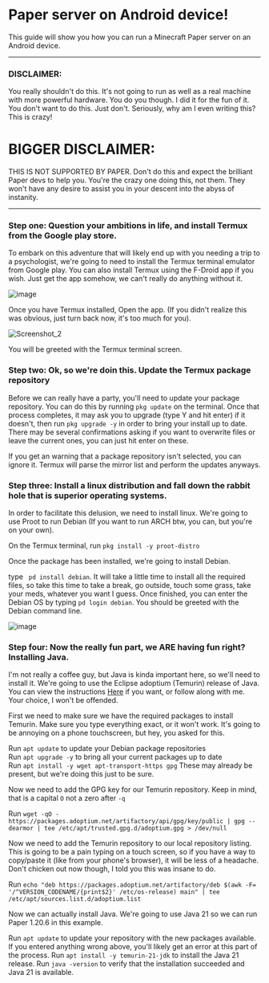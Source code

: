 # Paper server on Android device!

This guide will show you how you can run a Minecraft Paper server on an Android device.

----------------

### DISCLAIMER: 
You really shouldn't do this. It's not going to run as well as a real machine with more powerful hardware. You do you though. I did it for the fun of it. You don't want to do this. Just don't. Seriously, why am I even writing this? This is crazy!

# BIGGER DISCLAIMER: 
THIS IS NOT SUPPORTED BY PAPER. Don't do this and expect the brilliant Paper devs to help you. You're the crazy one doing this, not them. They won't have any desire to assist you in your descent into the abyss of instanity.

----------------

### Step one: Question your ambitions in life, and install Termux from the Google play store.

To embark on this adventure that will likely end up with you needing a trip to a psychologist, we're going to need to install the Termux terminal emulator from Google play. You can also install Termux using the F-Droid app if you wish. Just get the app somehow, we can't really do anything without it.

![image](https://github.com/Jadan1213/paper_on_android/assets/68805162/d51d4c7c-bc65-44d3-ab78-6074541c2ed8)

Once you have Termux installed, Open the app. (If you didn't realize this was obvious, just turn back now, it's too much for you).

![Screenshot_2](https://github.com/Jadan1213/paper_on_android/assets/68805162/9d1691d6-4e3c-4a99-a6b3-aae5bd46ae0d)

You will be greeted with the Termux terminal screen.

### Step two: Ok, so we're doin this. Update the Termux package repository

Before we can really have a party, you'll need to update your package repository. You can do this by running ```pkg update``` on the terminal. Once that process completes, it may ask you to upgrade (type Y and hit enter) if it doesn't, then run ```pkg upgrade -y``` in order to bring your install up to date. There may be several confirmations asking if you want to overwrite files or leave the current ones, you can just hit enter on these.

If you get an warning that a package repository isn't selected, you can ignore it. Termux will parse the mirror list and perform the updates anyways.

### Step three: Install a linux distribution and fall down the rabbit hole that is superior operating systems.

In order to facilitate this delusion, we need to install linux. We're going to use Proot to run Debian (If you want to run ARCH btw, you can, but you're on your own).

On the Termux terminal, run ```pkg install -y proot-distro```

Once the package has been installed, we're going to install Debian.

type ``` pd install debian```. It will take a little time to install all the required files, so take this time to take a break, go outside, touch some grass, take your meds, whatever you want I guess. Once finished, you can enter the Debian OS by typing ```pd login debian```. You should be greeted with the Debian command line.

![image](https://github.com/Jadan1213/paper_on_android/assets/68805162/b62f8370-8c2b-47bb-935b-7baf266a9685)

### Step four: Now the really fun part, we ARE having fun right? Installing Java.

I'm not really a coffee guy, but Java is kinda important here, so we'll need to install it. We're going to use the Eclipse adoptium (Temurin) release of Java. You can view the instructions [Here](https://adoptium.net/installation/linux/) if you want, or follow along with me. Your choice, I won't be offended.

First we need to make sure we have the required packages to install Temurin. Make sure you type everything exact, or it won't work. It's going to be annoying on a phone touchscreen, but hey, you asked for this.

Run ```apt update``` to update your Debian package repositories\
Run ```apt upgrade -y``` to bring all your current packages up to date\
Run ```apt install -y wget apt-transport-https gpg``` These may already be present, but we're doing this just to be sure.

Now we need to add the GPG key for our Temurin repository. Keep in mind, that is a capital `O` not a zero after `-q`

Run ```wget -qO - https://packages.adoptium.net/artifactory/api/gpg/key/public | gpg --dearmor | tee /etc/apt/trusted.gpg.d/adoptium.gpg > /dev/null```

Now we need to add the Temurin repository to our local repository listing. This is going to be a pain typing on a touch screen, so if you have a way to copy/paste it (like from your phone's browser), it will be less of a headache. Don't chicken out now though, I told you this was insane to do.

Run ```echo "deb https://packages.adoptium.net/artifactory/deb $(awk -F= '/^VERSION_CODENAME/{print$2}' /etc/os-release) main" | tee /etc/apt/sources.list.d/adoptium.list```

Now we can actually install Java. We're going to use Java 21 so we can run Paper 1.20.6 in this example.

Run ```apt update``` to update your repository with the new packages available. If you entered anything wrong above, you'll likely get an error at this part of the process. 
Run ```apt install -y temurin-21-jdk``` to install the Java 21 release.
Run ```java -version``` to verify that the installation succeeded and Java 21 is available.




